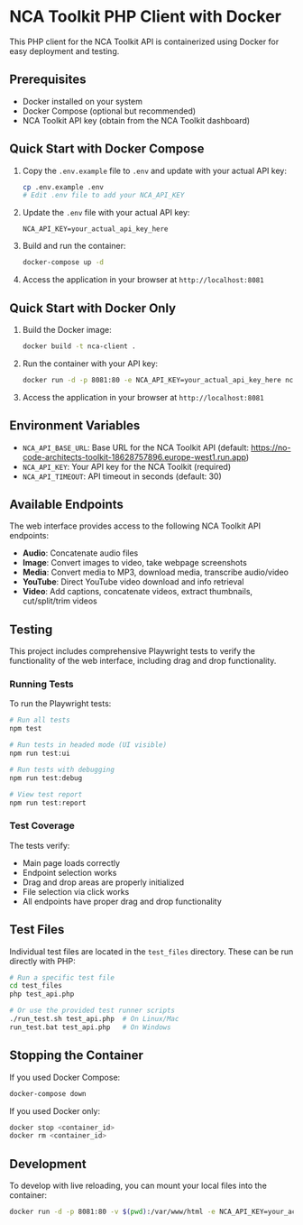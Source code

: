 # NCA Toolkit PHP Client with Docker

This PHP client for the NCA Toolkit API is containerized using Docker for easy deployment and testing.

## Prerequisites

- Docker installed on your system
- Docker Compose (optional but recommended)
- NCA Toolkit API key (obtain from the NCA Toolkit dashboard)

## Quick Start with Docker Compose

1. Copy the `.env.example` file to `.env` and update with your actual API key:
   ```bash
   cp .env.example .env
   # Edit .env file to add your NCA_API_KEY
   ```

2. Update the `.env` file with your actual API key:
   ```env
   NCA_API_KEY=your_actual_api_key_here
   ```

3. Build and run the container:
   ```bash
   docker-compose up -d
   ```

4. Access the application in your browser at `http://localhost:8081`

## Quick Start with Docker Only

1. Build the Docker image:
   ```bash
   docker build -t nca-client .
   ```

2. Run the container with your API key:
   ```bash
   docker run -d -p 8081:80 -e NCA_API_KEY=your_actual_api_key_here nca-client
   ```

3. Access the application in your browser at `http://localhost:8081`

## Environment Variables

- `NCA_API_BASE_URL`: Base URL for the NCA Toolkit API (default: https://no-code-architects-toolkit-18628757896.europe-west1.run.app)
- `NCA_API_KEY`: Your API key for the NCA Toolkit (required)
- `NCA_API_TIMEOUT`: API timeout in seconds (default: 30)

## Available Endpoints

The web interface provides access to the following NCA Toolkit API endpoints:

- **Audio**: Concatenate audio files
- **Image**: Convert images to video, take webpage screenshots
- **Media**: Convert media to MP3, download media, transcribe audio/video
- **YouTube**: Direct YouTube video download and info retrieval
- **Video**: Add captions, concatenate videos, extract thumbnails, cut/split/trim videos

## Testing

This project includes comprehensive Playwright tests to verify the functionality of the web interface, including drag and drop functionality.

### Running Tests

To run the Playwright tests:

```bash
# Run all tests
npm test

# Run tests in headed mode (UI visible)
npm run test:ui

# Run tests with debugging
npm run test:debug

# View test report
npm run test:report
```

### Test Coverage

The tests verify:
- Main page loads correctly
- Endpoint selection works
- Drag and drop areas are properly initialized
- File selection via click works
- All endpoints have proper drag and drop functionality

## Test Files

Individual test files are located in the `test_files` directory. These can be run directly with PHP:

```bash
# Run a specific test file
cd test_files
php test_api.php

# Or use the provided test runner scripts
./run_test.sh test_api.php  # On Linux/Mac
run_test.bat test_api.php   # On Windows
```

## Stopping the Container

If you used Docker Compose:
```bash
docker-compose down
```

If you used Docker only:
```bash
docker stop <container_id>
docker rm <container_id>
```

## Development

To develop with live reloading, you can mount your local files into the container:

```bash
docker run -d -p 8081:80 -v $(pwd):/var/www/html -e NCA_API_KEY=your_actual_api_key_here nca-client
```